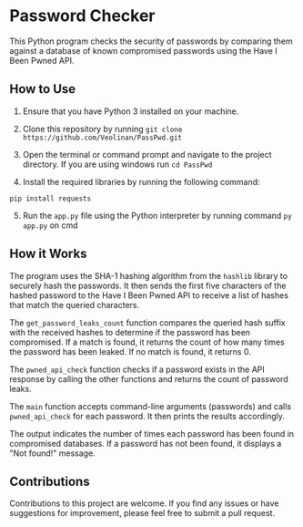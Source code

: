 # Password Checker

This Python program checks the security of passwords by comparing them against a database of known compromised passwords using the Have I Been Pwned API.

## How to Use

1. Ensure that you have Python 3 installed on your machine.

2. Clone this repository by running ``` git clone https://github.com/Veolinan/PassPwd.git ```

3. Open the terminal or command prompt and navigate to the project directory.
If you are using windows run  ``` cd PassPwd ```

4. Install the required libraries by running the following command:
```
pip install requests

```

5. Run the `app.py` file using the Python interpreter by running command ``` py app.py ``` on cmd




## How it Works

The program uses the SHA-1 hashing algorithm from the `hashlib` library to securely hash the passwords. It then sends the first five characters of the hashed password to the Have I Been Pwned API to receive a list of hashes that match the queried characters.

The `get_password_leaks_count` function compares the queried hash suffix with the received hashes to determine if the password has been compromised. If a match is found, it returns the count of how many times the password has been leaked. If no match is found, it returns 0.

The `pwned_api_check` function checks if a password exists in the API response by calling the other functions and returns the count of password leaks.

The `main` function accepts command-line arguments (passwords) and calls `pwned_api_check` for each password. It then prints the results accordingly.



The output indicates the number of times each password has been found in compromised databases. If a password has not been found, it displays a "Not found!" message.

## Contributions

Contributions to this project are welcome. If you find any issues or have suggestions for improvement, please feel free to submit a pull request.
